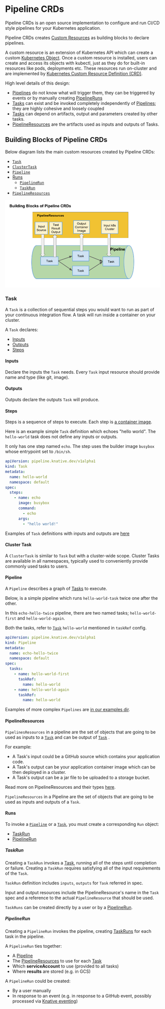 # Pipeline CRDs

Pipeline CRDs is an open source implementation to configure and run CI/CD style
pipelines for your Kubernetes application.

Pipeline CRDs creates
[Custom Resources](https://kubernetes.io/docs/concepts/extend-kubernetes/api-extension/custom-resources/)
as building blocks to declare pipelines.

A custom resource is an extension of Kubernetes API which can create a custom
[Kubernetes Object](https://kubernetes.io/docs/concepts/overview/working-with-objects/kubernetes-objects/#understanding-kubernetes-objects).
Once a custom resource is installed, users can create and access its objects
with kubectl, just as they do for built-in resources like pods, deployments etc.
These resources run on-cluster and are implemented by
[Kubernetes Custom Resource Definition (CRD)](https://kubernetes.io/docs/concepts/extend-kubernetes/api-extension/custom-resources/#customresourcedefinitions).

High level details of this design:

- [Pipelines](#pipeline) do not know what will trigger them, they can be
  triggered by events or by manually creating [PipelineRuns](#pipelinerun)
- [Tasks](#task) can exist and be invoked completely independently of
  [Pipelines](#pipeline); they are highly cohesive and loosely coupled
- [Tasks](#task) can depend on artifacts, output and parameters created by other
  tasks.
- [PipelineResources](#pipelineresources) are the artifacts used as inputs and outputs
  of Tasks.

## Building Blocks of Pipeline CRDs

Below diagram lists the main custom resources created by Pipeline CRDs:

- [`Task`](#task)
- [`ClusterTask`](#clustertask)
- [`Pipeline`](#pipeline)
- [Runs](#runs)
  - [`PipelineRun`](#pipelinerun)
  - [`TaskRun`](#taskrun)
- [`PipelineResources`](#pipelineresources)

![Building Blocks](./images/building-blocks.png)

### Task

A `Task` is a collection of sequential steps you would want to run as part of your
continuous integration flow. A task will run inside a container on your cluster.

A `Task` declares:

- [Inputs](#inputs)
- [Outputs](#outputs)
- [Steps](#steps)

#### Inputs

Declare the inputs the `Task` needs. Every `Task` input resource should provide name
and type (like git, image).

#### Outputs

Outputs declare the outputs `Task` will produce.

#### Steps

Steps is a sequence of steps to execute. Each step is
[a container image](./using.md#image-contract).

Here is an example simple `Task` definition which echoes "hello world". The
`hello-world` task does not define any inputs or outputs.

It only has one step named `echo`. The step uses the builder image `busybox`
whose entrypoint set to `/bin/sh`.

```yaml
apiVersion: pipeline.knative.dev/v1alpha1
kind: Task
metadata:
  name: hello-world
  namespace: default
spec:
  steps:
    - name: echo
      image: busybox
      command:
        - echo
      args:
        - "hello world!"
```

Examples of `Task` definitions with inputs and outputs are [here](../examples)

#### Cluster Task

A `ClusterTask` is similar to `Task` but with a cluster-wide scope. Cluster
Tasks are available in all namespaces, typically used to conveniently provide
commonly used tasks to users.

#### Pipeline

A `Pipeline` describes a graph of [Tasks](#Task) to execute.

Below, is a simple pipeline which runs `hello-world-task` twice one after the
other.

In this `echo-hello-twice` pipeline, there are two named tasks;
`hello-world-first` and `hello-world-again`.

Both the tasks, refer to [`Task`](#Task) `hello-world` mentioned in `taskRef`
config.

```yaml
apiVersion: pipeline.knative.dev/v1alpha1
kind: Pipeline
metadata:
  name: echo-hello-twice
  namespace: default
spec:
  tasks:
    - name: hello-world-first
      taskRef:
        name: hello-world
    - name: hello-world-again
      taskRef:
        name: hello-world
```

Examples of more complex `Pipelines` are [in our examples dir](../examples/).

#### PipelineResources

`PipelinesResources` in a pipeline are the set of objects that are going to be
used as inputs to a [`Task`](#Task) and can be output of [`Task`](#Task) .

For example:

- A Task's input could be a GitHub source which contains your application code.
- A Task's output can be your application container image which can be then
  deployed in a cluster.
- A Task's output can be a jar file to be uploaded to a storage bucket.

Read more on PipelineResources and their types [here](./using.md#creating-pipelineresources).

`PipelineResources` in a Pipeline are the set of objects that are going to be
used as inputs and outputs of a `Task`.

#### Runs

To invoke a [`Pipeline`](#pipeline) or a [`Task`](#task), you must create a
corresponding `Run` object:

- [TaskRun](#taskrun)
- [PipelineRun](#pipelinerun)

##### TaskRun

Creating a `TaskRun` invokes a [Task](#task), running all of the steps until
completion or failure. Creating a `TaskRun` requires satisfying all of the input
requirements of the `Task`.

`TaskRun` definition includes `inputs`, `outputs` for `Task` referred in spec.

Input and output resources include the PipelineResource's name in the `Task`
spec and a reference to the actual `PipelineResource` that should be used.

`TaskRuns` can be created directly by a user or by a
[PipelineRun](#pipelinerun).

##### PipelineRun

Creating a `PipelineRun` invokes the pipeline, creating [TaskRuns](#taskrun) for
each task in the pipeline.

A `PipelineRun` ties together:

- A [Pipeline](#pipeline)
- The [PipelineResources](#pipelineresources) to use for each [Task](#task)
- Which **serviceAccount** to use (provided to all tasks)
- Where **results** are stored (e.g. in GCS)

A `PipelineRun` could be created:

- By a user manually
- In response to an event (e.g. in response to a GitHub event, possibly
  processed via [Knative eventing](https://github.com/knative/eventing))
